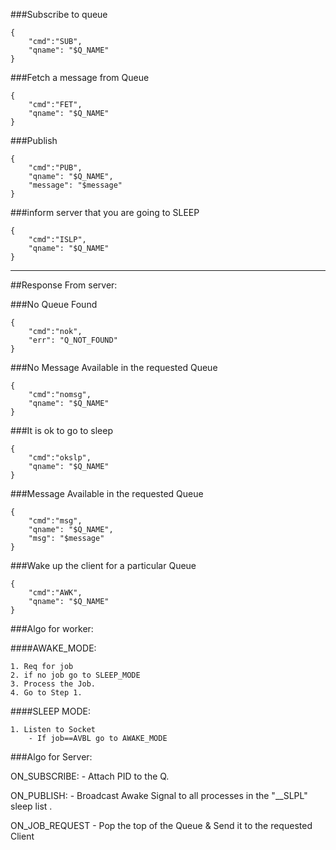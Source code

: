 ###Subscribe to queue

```
{
    "cmd":"SUB",
    "qname": "$Q_NAME"
}
```

###Fetch a message from Queue

```
{
    "cmd":"FET",
    "qname": "$Q_NAME"
}
```

###Publish

````
{
    "cmd":"PUB",
    "qname": "$Q_NAME",
    "message": "$message"
}
````

###inform server that you are going to SLEEP

````
{
    "cmd":"ISLP",
    "qname": "$Q_NAME"
}
````

--------------------------------
##Response From server:


###No Queue Found

````
{
    "cmd":"nok",
    "err": "Q_NOT_FOUND"
}
````

###No Message Available in the requested Queue

````
{
    "cmd":"nomsg",
    "qname": "$Q_NAME"
}
````

###It is ok to go to sleep

````
{
    "cmd":"okslp",
    "qname": "$Q_NAME"
}
````

###Message Available in the requested Queue

````
{
    "cmd":"msg",
    "qname": "$Q_NAME",
    "msg": "$message"
}
````

###Wake up the client for a particular Queue

````
{
    "cmd":"AWK",
    "qname": "$Q_NAME"
}
````

###Algo for worker:

####AWAKE_MODE:

    1. Req for job
    2. if no job go to SLEEP_MODE
    3. Process the Job.
    4. Go to Step 1.
    
####SLEEP MODE:

    1. Listen to Socket
        - If job==AVBL go to AWAKE_MODE
 
 
###Algo for Server:

ON_SUBSCRIBE:
    - Attach PID to the Q.
    
ON_PUBLISH:
    - Broadcast Awake Signal to all processes in the "__SLPL" sleep list .    

ON_JOB_REQUEST
    - Pop the top of the Queue & Send it to the requested Client      
